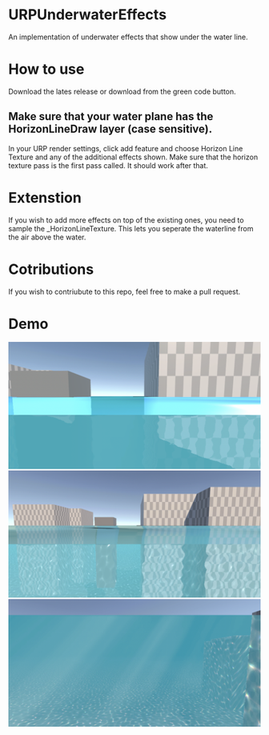 # URPUnderwaterEffects
An implementation of underwater effects that show under the water line.

# How to use

Download the lates release or download from the green code button.

## Make sure that your water plane has the HorizonLineDraw layer (case sensitive).

In your URP render settings, click add feature and choose Horizon Line Texture and 
any of the additional effects shown. Make sure that the horizon texture pass is the first pass called. It should work after that.

# Extenstion
If you wish to add more effects on top of the existing ones, you need to sample the _HorizonLineTexture. This lets you seperate the waterline from the air above the water.

# Cotributions
If you wish to contriubute to this repo, feel free to make a pull request.

# Demo
![Distortion](https://github.com/End3r6/URPUnderwaterEffects/blob/master/Screenshots/DistortionShowcase.png)
![Caustics](https://github.com/End3r6/URPUnderwaterEffects/blob/master/Screenshots/Showcase.png)
![Sunrays](https://github.com/End3r6/URPUnderwaterEffects/blob/master/Screenshots/Sunrays.png)
